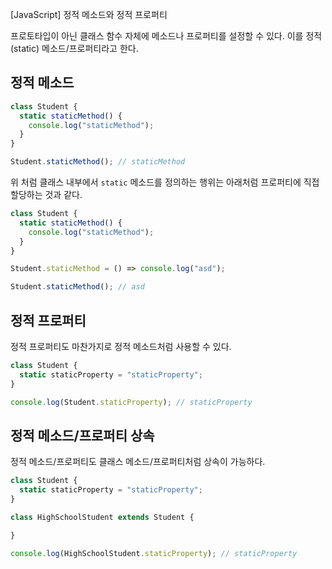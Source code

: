 [JavaScript] 정적 메소드와 정적 프로퍼티

프로토타입이 아닌 클래스 함수 자체에 메소드나 프로퍼티를 설정할 수 있다. 이를 정적(static) 메소드/프로퍼티라고 한다.

## 정적 메소드

```javascript
class Student {
  static staticMethod() {
    console.log("staticMethod");
  }
}

Student.staticMethod(); // staticMethod
```

위 처럼 클래스 내부에서 `static` 메소드를 정의하는 행위는 아래처럼 프로퍼티에 직접 할당하는 것과 같다.

```javascript
class Student {
  static staticMethod() {
    console.log("staticMethod");
  }
}

Student.staticMethod = () => console.log("asd");

Student.staticMethod(); // asd
```

## 정적 프로퍼티

정적 프로퍼티도 마찬가지로 정적 메소드처럼 사용할 수 있다.

```javascript
class Student {
  static staticProperty = "staticProperty";
}

console.log(Student.staticProperty); // staticProperty
```

## 정적 메소드/프로퍼티 상속

정적 메소드/프로퍼티도 클래스 메소드/프로퍼티처럼 상속이 가능하다.

```javascript
class Student {
  static staticProperty = "staticProperty";
}

class HighSchoolStudent extends Student {

}

console.log(HighSchoolStudent.staticProperty); // staticProperty
```